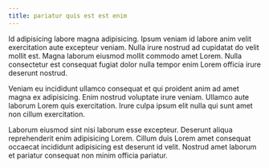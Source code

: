 ```yaml
---
title: pariatur quis est est enim
---
```


Id adipisicing labore magna adipisicing. Ipsum veniam id labore anim velit exercitation aute excepteur veniam. Nulla irure nostrud ad cupidatat do velit mollit est. Magna laborum eiusmod mollit commodo amet Lorem. Nulla consectetur est consequat fugiat dolor nulla tempor enim Lorem officia irure deserunt nostrud.

Veniam eu incididunt ullamco consequat et qui proident anim ad amet magna ex adipisicing. Enim nostrud voluptate irure veniam. Ullamco aute laborum Lorem quis exercitation. Irure culpa ipsum elit nulla qui sunt amet non cillum exercitation.

Laborum eiusmod sint nisi laborum esse excepteur. Deserunt aliqua reprehenderit enim adipisicing Lorem. Cillum duis Lorem amet consequat occaecat incididunt adipisicing est deserunt id velit. Nostrud amet laborum et pariatur consequat non minim officia pariatur.
